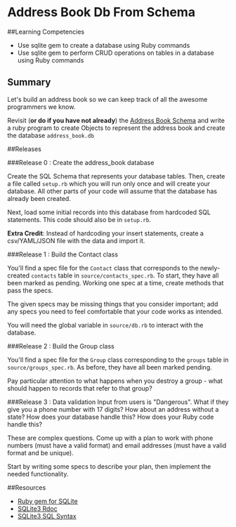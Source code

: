 # Address Book Db From Schema

##Learning Competencies

* Use sqlite gem to create a database using Ruby commands
* Use sqlite gem to perform CRUD operations on tables in a database using Ruby commands

## Summary

 Let's build an address book so we can keep track of all the awesome programmers we know.

Revisit (**or do if you have not already**) the [Address Book Schema]( https://github.com/fireflies-2014/db-drill-address-book-schema-challenge)  and write a ruby program to create Objects to represent the address book and create the database  `address_book.db`

##Releases

###Release 0 : Create the address_book database

Create the SQL Schema that represents your database tables.  Then, create a file called  `setup.rb` which you will run only once and will create your database.  All other parts of your code will assume that the database has already been created.

Next, load some initial records into this database from hardcoded SQL statements.  This code should also be in `setup.rb`.

**Extra Credit**: Instead of hardcoding your insert statements, create a csv/YAML/JSON file with the data and import it.

###Release 1 : Build the Contact class

You'll find a spec file for the `Contact` class that corresponds to the newly-created `contacts` table in `source/contacts_spec.rb`. To start, they have all been marked as pending. Working one spec at a time, create methods that pass the specs.

The given specs may be missing things that you consider important; add any specs you need to feel comfortable that your code works as intended.

You will need the global variable in `source/db.rb` to interact with the database.

###Release 2 : Build the Group class

You'll find a spec file for the `Group` class corresponding to the `groups` table in `source/groups_spec.rb`. As before, they have all been marked pending.

Pay particular attention to what happens when you destroy a group - what should happen to records that refer to that group?

###Release 3 :  Data validation
Input from users is "Dangerous".  What if they give you a phone number with 17 digits? How about an address without a state? How does your database handle this?  How does your Ruby code handle this?

These are complex questions.  Come up with a plan to work with phone numbers (must have a valid format) and email addresses (must have a valid format and be unique).

Start by writing some specs to describe your plan, then implement the needed functionality.

##Resources

* [Ruby gem for SQLite](https://github.com/sparklemotion/sqlite3-ruby)
* [SQLite3 Rdoc](http://rdoc.info/github/sparklemotion/sqlite3-ruby)
* [SQLite3 SQL Syntax](http://www.sqlite.org/lang.html)
